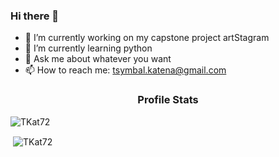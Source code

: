### Hi there 👋


<!-- **TKat72/TKat72** is a ✨ _special_ ✨ repository because its `README.md` (this file) appears on your GitHub profile.

Here are some ideas to get you started: -->

- 🔭 I’m currently working on my capstone project artStagram
- 🌱 I’m currently learning python
- 💬 Ask me about whatever you want 
- 📫 How to reach me: tsymbal.katena@gmail.com
<h3 align="center">Profile Stats</h3>

<p align="left"> <img src="https://komarev.com/ghpvc/?username=TKat72" alt="TKat72" /> </p>

<p>&nbsp;<img align="center" src="https://github-readme-stats.vercel.app/api?username=TKat72&show_icons=true" alt="TKat72" /></p>


